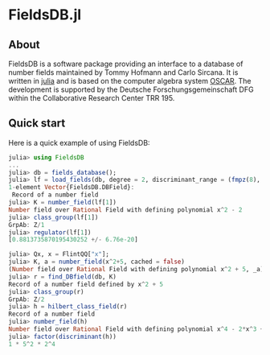 # FieldsDB.jl

## About

FieldsDB is a software package providing an interface to a database of number fields maintained by Tommy Hofmann and Carlo Sircana.
It is written in [julia](https://www.julialang.org) and is based on the computer algebra system [OSCAR](https://oscar.computeralgebra.de/). 
The development is supported by the Deutsche Forschungsgemeinschaft DFG within the Collaborative Research Center TRR 195.
  
  ## Quick start

Here is a quick example of using FieldsDB:

```julia
julia> using FieldsDB
...
julia> db = fields_database();
julia> lf = load_fields(db, degree = 2, discriminant_range = (fmpz(8), fmpz(8)))
1-element Vector{FieldsDB.DBField}:
 Record of a number field
julia> K = number_field(lf[1])
Number field over Rational Field with defining polynomial x^2 - 2
julia> class_group(lf[1])
GrpAb: Z/1
julia> regulator(lf[1])
[0.8813735870195430252 +/- 6.76e-20]

julia> Qx, x = FlintQQ["x"];
julia> K, a = number_field(x^2+5, cached = false)
(Number field over Rational Field with defining polynomial x^2 + 5, _a)
julia> r = find_DBfield(db, K)
Record of a number field defined by x^2 + 5
julia> class_group(r)
GrpAb: Z/2
julia> h = hilbert_class_field(r)
Record of a number field
julia> number_field(h)
Number field over Rational Field with defining polynomial x^4 - 2*x^3 + x^2 + 5
julia> factor(discriminant(h))
1 * 5^2 * 2^4




```
